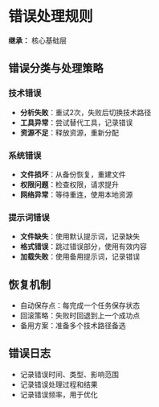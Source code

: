 # 错误处理规则

**继承：** 核心基础层

## 错误分类与处理策略

### 技术错误
- **分析失败**：重试2次，失败后切换技术路径
- **工具异常**：尝试替代工具，记录错误
- **资源不足**：释放资源，重新分配

### 系统错误
- **文件损坏**：从备份恢复，重建文件
- **权限问题**：检查权限，请求提升
- **网络异常**：等待重连，使用本地资源

### 提示词错误
- **文件缺失**：使用默认提示词，记录缺失
- **格式错误**：跳过错误部分，使用有效内容
- **加载失败**：使用备用提示词，记录错误

## 恢复机制
- 自动保存点：每完成一个任务保存状态
- 回滚策略：失败时回退到上一个成功点
- 备用方案：准备多个技术路径备选

## 错误日志
- 记录错误时间、类型、影响范围
- 记录错误处理过程和结果
- 记录错误频率，用于优化